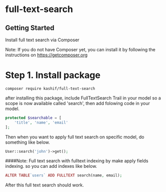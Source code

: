 # full-text-search
## Getting Started
Install full text search via Composer

Note: If you do not have Composer yet, you can install it by following the instructions on https://getcomposer.org

# Step 1. Install package
````
composer require kashif/full-text-search
````
after installing this package, include FullTextSearch Trail in your model
so a scope is now available called 'search',
then add folowing code in your model.

```php
protected $searchable = [
    'title', 'name', 'email'
];
```

Then when you want to apply full text search on specific model, do something like below. 

```php
User::search('john')->get();
```

####Note: Full text search with fulltext indexing by make apply fields indexing. so you can add indexes like below.
```php
ALTER TABLE`users` ADD FULLTEXT search(name, email);
```

After this full text search should work.
